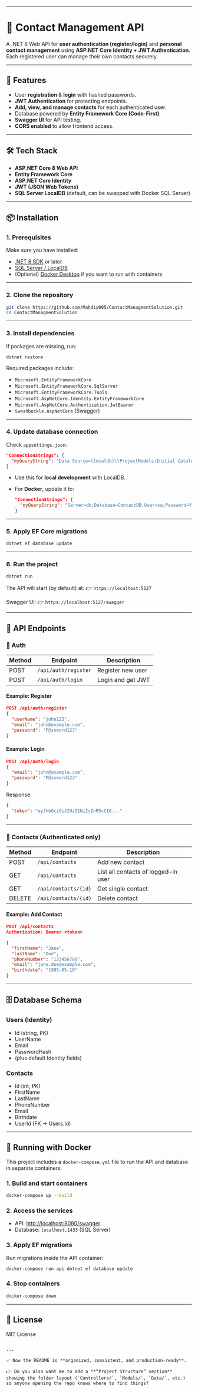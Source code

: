 

---


# 📘 Contact Management API

A .NET 8 Web API for **user authentication (register/login)** and **personal contact management** using **ASP.NET Core Identity + JWT Authentication**.  
Each registered user can manage their own contacts securely.

---

## 🚀 Features
- User **registration** & **login** with hashed passwords.
- **JWT Authentication** for protecting endpoints.
- **Add, view, and manage contacts** for each authenticated user.
- Database powered by **Entity Framework Core (Code-First)**.
- **Swagger UI** for API testing.
- **CORS enabled** to allow frontend access.

---

## 🛠 Tech Stack
- **ASP.NET Core 8 Web API**
- **Entity Framework Core**
- **ASP.NET Core Identity**
- **JWT (JSON Web Tokens)**
- **SQL Server LocalDB** (default, can be swapped with Docker SQL Server)

---

## 📦 Installation

### 1. Prerequisites
Make sure you have installed:
- [.NET 8 SDK](https://dotnet.microsoft.com/download/dotnet/8.0) or later
- [SQL Server / LocalDB](https://learn.microsoft.com/en-us/sql/database-engine/configure-windows/sql-server-express-localdb)
- (Optional) [Docker Desktop](https://www.docker.com/products/docker-desktop) if you want to run with containers

---

### 2. Clone the repository
```bash
git clone https://github.com/Mahdiy005/ContactManagmentSolution.git
cd ContactManagmentSolution
````

---

### 3. Install dependencies

If packages are missing, run:

```bash
dotnet restore
```

Required packages include:

* `Microsoft.EntityFrameworkCore`
* `Microsoft.EntityFrameworkCore.SqlServer`
* `Microsoft.EntityFrameworkCore.Tools`
* `Microsoft.AspNetCore.Identity.EntityFrameworkCore`
* `Microsoft.AspNetCore.Authentication.JwtBearer`
* `Swashbuckle.AspNetCore` (Swagger)

---

### 4. Update database connection

Check `appsettings.json`:

```json
"ConnectionStrings": {
  "myQueryString": "Data Source=(localdb)\\ProjectModels;Initial Catalog=ContactDB;Integrated Security=True;Encrypt=False"
}
```

* Use this for **local development** with LocalDB.
* For **Docker**, update it to:

  ```json
  "ConnectionStrings": {
    "myQueryString": "Server=db;Database=ContactDB;User=sa;Password=Your_strong_password123;TrustServerCertificate=True;MultipleActiveResultSets=true"
  }
  ```

---

### 5. Apply EF Core migrations

```bash
dotnet ef database update
```

---

### 6. Run the project

```bash
dotnet run
```

The API will start (by default) at:
👉 `https://localhost:5127`

Swagger UI:
👉 `https://localhost:5127/swagger`

---

## 📡 API Endpoints

### 🔑 Auth

| Method | Endpoint             | Description       |
| ------ | -------------------- | ----------------- |
| POST   | `/api/auth/register` | Register new user |
| POST   | `/api/auth/login`    | Login and get JWT |

#### Example: Register

```json
POST /api/auth/register
{
  "userName": "john123",
  "email": "john@example.com",
  "password": "P@ssword123"
}
```

#### Example: Login

```json
POST /api/auth/login
{
  "email": "john@example.com",
  "password": "P@ssword123"
}
```

Response:

```json
{
  "token": "eyJhbGciOiJIUzI1NiIsInR5cCI6..."
}
```

---

### 📒 Contacts (Authenticated only)

| Method | Endpoint             | Description                         |
| ------ | -------------------- | ----------------------------------- |
| POST   | `/api/contacts`      | Add new contact                     |
| GET    | `/api/contacts`      | List all contacts of logged-in user |
| GET    | `/api/contacts/{id}` | Get single contact                  |
| DELETE | `/api/contacts/{id}` | Delete contact                      |

#### Example: Add Contact

```json
POST /api/contacts
Authorization: Bearer <token>

{
  "firstName": "Jane",
  "lastName": "Doe",
  "phoneNumber": "123456789",
  "email": "jane.doe@example.com",
  "birthdate": "1995-05-10"
}
```

---

## 🗄 Database Schema

### Users (Identity)

* Id (string, PK)
* UserName
* Email
* PasswordHash
* (plus default Identity fields)

### Contacts

* Id (int, PK)
* FirstName
* LastName
* PhoneNumber
* Email
* Birthdate
* UserId (FK → Users.Id)

---

## 🐳 Running with Docker

This project includes a `docker-compose.yml` file to run the API and database in separate containers.

### 1. Build and start containers

```bash
docker-compose up --build
```

### 2. Access the services

* API: [http://localhost:8080/swagger](http://localhost:8080/swagger)
* Database: `localhost,1433` (SQL Server)

### 3. Apply EF migrations

Run migrations inside the API container:

```bash
docker-compose run api dotnet ef database update
```

### 4. Stop containers

```bash
docker-compose down
```

---

## 📜 License

MIT License

```

---

✅ Now the README is **organized, consistent, and production-ready**.  

👉 Do you also want me to add a **“Project Structure” section** showing the folder layout (`Controllers/`, `Models/`, `Data/`, etc.) so anyone opening the repo knows where to find things?
```
